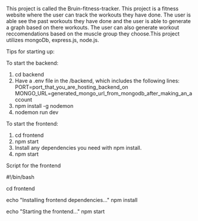 This project is called the Bruin-fitness-tracker. This project is a fitness website where the user can track the workouts they have done. The user is able see the past workouts they have done and the user is able to generate a graph based on there workouts. The user can also generate workout reccomendations based on the muscle group they choose.This project utilizes mongoDb, express.js, node.js. 

Tips for starting up:

To start the backend:

1. cd backend
2. Have a .env file in the /backend, which includes the following lines:
PORT=port_that_you_are_hosting_backend_on
MONGO_URL=generated_mongo_url_from_mongodb_after_making_an_account
3. npm install -g nodemon
4. nodemon run dev

To start the frontend:

1. cd frontend
2. npm start
3. Install any dependencies you need with npm install.
4. npm start

Script for the frontend

#!/bin/bash

cd frontend

echo "Installing frontend dependencies..."
npm install

echo "Starting the frontend..."
npm start
